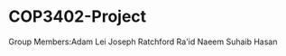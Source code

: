 # COP3402-Project
Group Members:Adam Lei
              Joseph Ratchford
              Ra'id Naeem
              Suhaib Hasan
              
